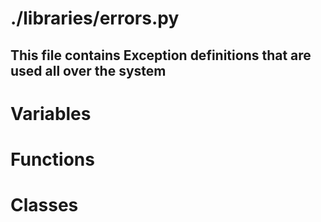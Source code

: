 # ./libraries/errors.py
This file contains Exception definitions that are used all over the system
-----------------------------
# Variables

# Functions

# Classes
